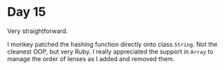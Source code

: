 # Day 15

Very straightforward.

I monkey patched the hashing function directly onto class `String`.  Not the
cleanest OOP, but very Ruby.  I really appreciated the support in `Array` to
manage the order of lenses as I added and removed them.
